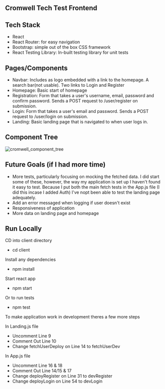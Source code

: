 ## Cromwell Tech Test Frontend

## Tech Stack

- React
- React Router: for easy navigation
- Bootstrap: simple out of the box CSS framework
- React Testing Library: In-built testing library for unit tests

## Pages/Components

- Navbar: Includes as logo embedded with a link to the homepage. A search bar(not usable). Two links to Login and Register
- Homepage: Basic start of homepage
- Registration: Form that takes a user's username, email, password and confirm password. Sends a POST request to /user/register on submission.
- Login: Form that takes a user's email and password. Sends a POST request to /user/login on submission.
- Landing: Basic landing page that is navigated to when user logs in.

## Component Tree
![cromwell_component_tree](https://github.com/paulg44/cromwell_tech_test/assets/100803588/4b354f1e-173f-43aa-b9f8-dee8065fc990)


## Future Goals (if I had more time)

- More tests, particularly focusing on mocking the fetched data. I did start some of these, however, the way my application is set up I haven't found it easy to test. Because I put both the main fetch tests in the App.js file (I did this incase I added Auth) I've nopt been able to test the landing page adequately.
- Add an error messaged when logging if user doesn't exist
- Responsiveness of application
- More data on landing page and homepage

## Run Locally

CD into client directory
- cd client

Install any dependencies
- npm install

Start react app
- npm start

Or to run tests
- npm test

To make application work in development theres a few more steps

In Landing.js file

- Uncomment Line 9
- Comment Out Line 10
- Change fetchUserDeploy on Line 14 to fetchUserDev

In App.js file

- Uncomment Line 16 & 18
- Comment Out Line 14/15 & 17
- Change deployRegister on Line 31 to devRegister
- Change deployLogin on Line 54 to devLogin
